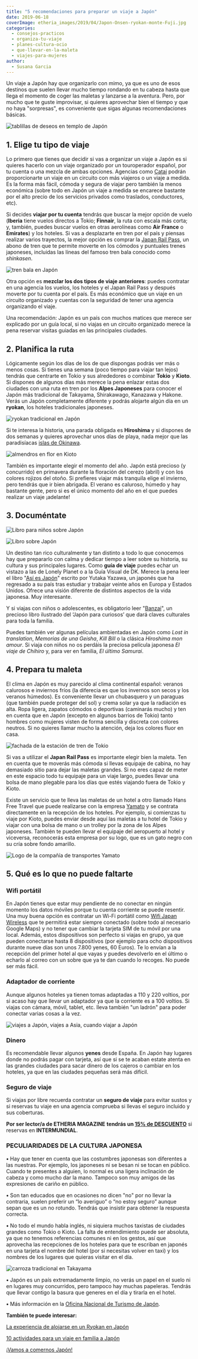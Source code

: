 ```yaml
---
title: "5 recomendaciones para preparar un viaje a Japón"
date: 2019-06-18
coverImage: etheria_images/2019/04/Japon-Onsen-ryokan-monte-Fuji.jpg
categories: 
  - consejos-practicos
  - organiza-tu-viaje
  - planes-cultura-ocio
  - que-llevar-en-la-maleta
  - viajes-para-mujeres
author: 
  - Susana Garcia
---
```


Un viaje a Japón hay que organizarlo con mimo, ya que es uno de esos destinos que suelen 
llevar mucho tiempo rondando en tu cabeza hasta que llega el momento de coger las 
maletas y lanzarse a la aventura. Pero, por mucho que te guste improvisar, si quieres 
aprovechar bien el tiempo y que no haya "sorpresas", es conveniente que sigas algunas 
recomendaciones básicas. 

![tablillas de deseos en templo de Japón](etheria_images/2019/06/Preparar-viaje-japon-tablillas.jpg "En las tablillas de los deseos del templo Fushimi Inari siempre puedes escribir que quieres volver a Japón. © SG")

## 1\. Elige tu tipo de viaje

Lo primero que tienes que decidir si vas a organizar un viaje a Japón es si quieres 
hacerlo con un viaje organizado por un touroperador español, por tu cuenta o una mezcla 
de ambas opciones. Agencias como [Catai](https://www.catai.es/search?q=Japon) podrán 
proporcionarte un viaje en un circuito con más viajeros o un viaje a medida. Es la forma 
más fácil, cómoda y segura de viajar pero también la menos económica (sobre todo en 
Japón un viaje a medida se encarece bastante por el alto precio de los servicios 
privados como traslados, conductores, etc). 

Si decides **viajar por tu cuenta** tendrás que buscar la mejor opción de vuelo 
(**Iberia** tiene vuelos directos a Tokio; **Finnair**, la ruta con escala más corta; y, 
también, puedes buscar vuelos en otras aerolíneas como **Air France** o **Emirates**) y 
los hoteles. Si vas a desplazarte en tren por el país y piensas realizar varios 
trayectos, la mejor opción es comprar la [Japan Rail 
Pass](https://www.japan-rail-pass.es), un abono de tren que te permite moverte en los 
cómodos y puntuales trenes japoneses, incluidas las líneas del famoso tren bala conocido 
como _shinkasen_. 

![tren bala en Japón](etheria_images/2019/06/Preparar-viaje-japon-shinkasen.jpg "Tren shinkasen (tren bala).")

Otra opción es **mezclar los dos tipos de viaje anteriores**: puedes contratar en una 
agencia los vuelos, los hoteles y el Japan Rail Pass y después moverte por tu cuenta por 
el país. Es más económico que un viaje en un circuito organizado y cuentas con la 
seguridad de tener una agencia organizando el viaje. 

Una recomendación: Japón es un país con muchos matices que merece ser explicado por un 
guía local, si no viajas en un circuito organizado merece la pena reservar visitas 
guiadas en las principales ciudades. 

## 2\. Planifica la ruta

Lógicamente según los días de los de que dispongas podrás ver más o menos cosas. Si 
tienes una semana (poco tiempo para viajar tan lejos) tendrás que centrarte en Tokio y 
sus alrededores o combinar **Tokio** y **Kioto**. Si dispones de algunos días más merece 
la pena enlazar estas dos ciudades con una ruta en tren por los **Alpes Japoneses** para 
conocer el Japón más tradicional de Takayama, Shirakawago, Kanazawa y Hakone. Verás un 
Japón completamente diferente y podrás alojarte algún día en un **ryokan**, los hoteles 
tradicionales japoneses. 

![ryokan tradicional en Japón](etheria_images/2019/04/Japon-Ryokan.jpg "Onsen en un Ryokan. © Rockzheart/Adobe Stock")

Si te interesa la historia, una parada obligada es **Hiroshima** y si dispones de dos 
semanas y quieres aprovechar unos días de playa, nada mejor que las paradisíacas [islas 
de 
Okinawa](https://etheriamagazine.com/2019/04/05/viajar-sola-que-ver-hacer-dormir-okinawa-japon/). 

![almendros en flor en Kioto](etheria_images/2019/06/Preparar-viaje-Japon-primavera.jpg "Camino del Filósofo con los cerezos en flor en Kioto. © Susana García")

También es importante elegir el momento del año. Japón está precioso (y concurrido) en 
primavera durante la floración del cerezo (abril) y con los colores rojizos del otoño. 
Si prefieres viajar más tranquila elige el invierno, pero tendrás que ir bien abrigada. 
El verano es caluroso, húmedo y hay bastante gente, pero si es el único momento del año 
en el que puedes realizar un viaje ¡adelante! 

## 3\. Documéntate

![Libro para niños sobre Japón](etheria_images/2019/06/Japon-Banzai.jpg)

![Libro sobre Japón](etheria_images/2019/06/Asi-es-Japon-224x300.jpg "Así es Japón.")

Un destino tan rico culturalmente y tan distinto a todo lo que conocemos hay que 
prepararlo con calma y dedicar tiempo a leer sobre su historia, su cultura y sus 
principales lugares. Como **guía de viaje** puedes echar un vistazo a las de Lonely 
Planet o a la Guía Visual de DK. Merece la pena leer el libro "[Así es 
Japón](https://amzn.to/2XAl9mY)" escrito por Yutaka Yazawa, un japonés que ha regresado 
a su país tras estudiar y trabajar veinte años en Europa y Estados Unidos. Ofrece una 
visión diferente de distintos aspectos de la vida japonesa. Muy interesante. 

Y si viajas con niños o adolescentes, es obligatorio leer 
"[Banzai](https://amzn.to/2WvfJs0)", un precioso libro ilustrado del ‘Japón para 
curiosos’ que dará claves culturales para toda la familia. 

Puedes también ver algunas películas ambientadas en Japón como _Lost in translation_, 
_Memorias de una Geisha_, _Kill Bill_ o la clásica _Hiroshima mon amour_. Si viaja con 
niños no os perdáis la preciosa película japonesa _El viaje de Chihiro_ y, para ver en 
familia, _El último Samurai_. 

## 4\. Prepara tu maleta

El clima en Japón es muy parecido al clima continental español: veranos calurosos e 
inviernos fríos (la diferecia es que los invernos son secos y los veranos húmedos). Es 
conveniente llevar un chubasquero y un paraguas (que también puede proteger del sol) y 
crema solar ya que la radiación es alta. Ropa ligera, zapatos cómodos o deportivas 
(caminarás mucho) y ten en cuenta que en Japón (excepto en algunos barrios de Tokio) 
tanto hombres como mujeres visten de forma sencilla y discreta con colores neutros. Si 
no quieres llamar mucho la atención, deja los colores fluor en casa. 

![fachada de la estación de tren de Tokio](etheria_images/2019/06/Preparar-viaje-Japon-estacion-Tokio.jpg "Estación Central de tren de Tokio.")

Si vas a utilizar el **Japan Rail Pass** es importante elegir bien la maleta. Ten en 
cuenta que te moverás más cómoda si llevas equipaje de cabina, no hay demasiado sitio 
para dejar las maletas grandes. Si no eres capaz de meter en este espacio todo tu 
equipaje para un viaje largo, puedes llevar una bolsa de mano plegable para los días que 
estés viajando fuera de Tokio y Kioto. 

Existe un servicio que te lleva las maletas de un hotel a otro llamado Hans Free Travel 
que puede realizarse con la empresa [Yamato](http://www.global-yamato.com/en/hands-free-travel/scene02.html) 
y se contrata directamente en la recepción de los hoteles. Por ejemplo, si comienzas tu 
viaje por Kioto, puedes enviar desde aquí las maletas a tu hotel de Tokio y viajar con 
una bolsa de mano o un trolley por la zona de los Alpes japoneses. También te pueden 
llevar el equipaje del aeropuerto al hotel y viceversa, reconocerás esta empresa por su 
logo, que es un gato negro con su cría sobre fondo amarillo. 

![Logo de la compañía de transportes Yamato](etheria_images/2019/06/preparar-viaje-japon-yamato.jpg "Logo de la compañía de transportes Yamato, si necesitas sus servicios para enviar tu maleta búscala en el aeropuerto.")

## 5\. Qué es lo que no puede faltarte

### Wifi portátil

En Japón tienes que estar muy pendiente de no conectar en ningún momento los datos 
móviles porque tu cuenta corriente se puede resentir. Una muy buena opción es contratar 
un Wi-Fi portátil como [Wifi Japan Wireless](https://www.japan-wireless.com/es/lp) que 
te permitirá estar siempre conectado (sobre todo al necesario Google Maps) y no tener 
que cambiar la tarjeta SIM de tu móvil por una local. Además, estos dispositivos son 
perfecto si viajas en grupo, ya que pueden conectarse hasta 8 dispositivos (por ejemplo 
para ocho dispositivos durante nueve días son unos 7.800 yenes, 60 Euros). Te lo envían 
a la recepción del primer hotel al que vayas y puedes devolverlo en el último o echarlo 
al correo con un sobre que ya te dan cuando lo recoges. No puede ser más fácil. 

### Adaptador de corriente

Aunque algunos hoteles ya tienen tomas adaptadas a 110 y 220 voltios, por si acaso hay 
que llevar un adaptador ya que la corriente es a 100 voltios. Si viajas con cámara, 
móvil, tablet, etc. lleva también "un ladrón" para poder conectar varias cosas a la vez. 

![viajes a Japón, viajes a Asia, cuando viajar a Japón](etheria_images/2019/06/preparar-viaje-japon-yen.jpg "Yenes.")

### Dinero

Es recomendable llevar algunos **yenes** desde España. En Japón hay lugares donde no 
podrás pagar con tarjeta, así que si se te acaban estate atenta en las grandes ciudades 
para sacar dinero de los cajeros o cambiar en los hoteles, ya que en las ciudades 
pequeñas será más difícil. 

### Seguro de viaje

Si viajas por libre recuerda contratar un **seguro de viaje** para evitar sustos y si 
reservas tu viaje en una agencia comprueba si llevas el seguro incluido y sus 
coberturas. 

**Por ser lector/a de ETHERIA MAGAZINE** **tendrás un [15% de 
DESCUENTO](https://clk.tradedoubler.com/click?p=281568&a=3132464&url=https%3A%2F%2Fwww.intermundial.es%2Fafiliados%2Fseguros-de-viaje-recomendado%3Ftduid%3Da2505c6202eb9ec08ada064bcce8aa48%26utm_source%3DTradedoubler%26utm_medium%3D1%26utm_campaign%3DGeneral%26utm_content%3D3132464%26utm_term%3D3132464)** 
si reservas en **INTERMUNDIAL**. 

### PECULIARIDADES DE LA CULTURA JAPONESA

**•** Hay que tener en cuenta que las costumbres japonesas son diferentes a las 
nuestras. Por ejemplo, los japoneses ni se besan ni se tocan en público. Cuando te 
presentes a alguien, lo normal es una ligera inclinación de cabeza y como mucho dar la 
mano. Tampoco son muy amigos de las expresiones de cariño en público. 

**•** Son tan educados que en ocasiones no dicen "no" por no llevar la contraria, suelen 
preferir un “lo averiguo” o “no estoy seguro” aunque sepan que es un no rotundo. Tendrás 
que insistir para obtener la respuesta correcta. 

**•** No todo el mundo habla inglés, ni siquiera muchos taxistas de ciudades grandes 
como Tokio o Kioto. La falta de entendimiento puede ser absoluta, ya que no tenemos 
referencias comunes ni en los gestos, así que aprovecha las recepciones de los hoteles 
para que te escriban en japonés en una tarjeta el nombre del hotel (por si necesitas 
volver en taxi) y los nombres de los lugares que quieras visitar en el día. 

![carroza tradicional en Takayama](etheria_images/2019/06/Preparar-viaje-Japon-Festival-Takayama.jpg "Festival de la Primavera en Takayama. A pesar de la concentración de gente no verás un papel en el suelo. © Susana García.")

**•** Japón es un país extremadamente limpio, no verás un papel en el suelo ni en 
lugares muy concurridos, pero tampoco hay muchas papeleras. Tendrás que llevar contigo 
la basura que generes en el día y tirarla en el hotel. 

**•** Más información en la [Oficina Nacional de Turismo de 
Japón](https://www.japan.travel/es/es/). 

**También te puede interesar:** 

[La experiencia de alojarse en un Ryokan en 
Japón](https://etheriamagazine.com/2019/05/10/viajar-japon-que-es-ryokan-y-onsen/) 

[10 actividades para un viaje en familia a 
Japón](https://etheriamagazine.com/2019/11/21/10-actividades-para-un-viaje-en-familia-a-japon/) 

[¡Vamos a comernos Japón!](https://etheriamagazine.com/2018/10/09/que-comer-en-japon/)

